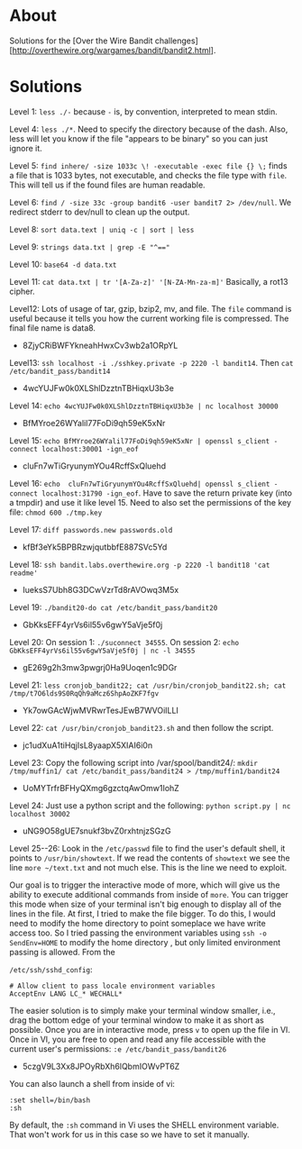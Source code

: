 # About


Solutions for the [Over the Wire Bandit
challenges][http://overthewire.org/wargames/bandit/bandit2.html].

# Solutions

Level 1: `less ./-` because `-` is, by convention, interpreted to mean stdin.

Level 4: `less ./*`. Need to specify the directory because of the dash. Also,
less will let you know if the file "appears to be binary" so you can just
ignore it.

Level 5: `find inhere/ -size 1033c \! -executable -exec file {} \;` finds a
file that is 1033 bytes, not executable, and checks the file type with `file`.
This will tell us if the found files are human readable.

Level 6: `find / -size 33c -group bandit6 -user bandit7 2> /dev/null`. We
redirect stderr to dev/null to clean up the output. 

Level 8: `sort data.text | uniq -c | sort | less`

Level 9: `strings data.txt | grep -E "^=="`

Level 10: `base64 -d data.txt`

Level 11: `cat data.txt | tr '[A-Za-z]' '[N-ZA-Mn-za-m]'` Basically, a rot13
cipher.

Level12: Lots of usage of tar, gzip, bzip2, mv, and file. The `file` command is
useful because it tells you how the current working file is compressed. The
final file name is data8.
 - 8ZjyCRiBWFYkneahHwxCv3wb2a1ORpYL

Level13: `ssh localhost -i ./sshkey.private -p 2220 -l bandit14`. Then `cat
/etc/bandit_pass/bandit14`
 - 4wcYUJFw0k0XLShlDzztnTBHiqxU3b3e

Level 14: `echo 4wcYUJFw0k0XLShlDzztnTBHiqxU3b3e | nc localhost 30000`
 - BfMYroe26WYalil77FoDi9qh59eK5xNr

Level 15: `echo BfMYroe26WYalil77FoDi9qh59eK5xNr | openssl s_client -connect
localhost:30001 -ign_eof`
 - cluFn7wTiGryunymYOu4RcffSxQluehd

Level 16: `echo  cluFn7wTiGryunymYOu4RcffSxQluehd| openssl s_client -connect
localhost:31790 -ign_eof`. Have to save the return private key (into a tmpdir)
and use it like level 15. Need to also set the permissions of the key file:
`chmod 600 ./tmp.key`

Level 17: `diff passwords.new passwords.old`
 - kfBf3eYk5BPBRzwjqutbbfE887SVc5Yd

Level 18: `ssh bandit.labs.overthewire.org -p 2220 -l bandit18 'cat readme'`
 - IueksS7Ubh8G3DCwVzrTd8rAVOwq3M5x

Level 19: `./bandit20-do cat /etc/bandit_pass/bandit20`
 - GbKksEFF4yrVs6il55v6gwY5aVje5f0j

Level 20: On session 1: `./suconnect 34555`. On session 2: `echo GbKksEFF4yrVs6il55v6gwY5aVje5f0j | nc -l 34555`
 - gE269g2h3mw3pwgrj0Ha9Uoqen1c9DGr

Level 21: `less cronjob_bandit22; cat /usr/bin/cronjob_bandit22.sh; cat
/tmp/t7O6lds9S0RqQh9aMcz6ShpAoZKF7fgv`
 - Yk7owGAcWjwMVRwrTesJEwB7WVOiILLI

Level 22: `cat /usr/bin/cronjob_bandit23.sh` and then follow the script.
 - jc1udXuA1tiHqjIsL8yaapX5XIAI6i0n

Level 23: Copy the following script into /var/spool/bandit24/: `mkdir
/tmp/muffin1/
cat /etc/bandit_pass/bandit24 > /tmp/muffin1/bandit24`
 - UoMYTrfrBFHyQXmg6gzctqAwOmw1IohZ

Level 24: Just use a python script and the following: `python script.py | nc
localhost 30002`
 - uNG9O58gUE7snukf3bvZ0rxhtnjzSGzG

Level 25--26: Look in the `/etc/passwd` file to find the user's default shell,
it points to `/usr/bin/showtext`. If we read the contents of `showtext` we see
the line `more ~/text.txt` and not much else. This is the line we need to
exploit. 

Our goal is to trigger the interactive mode of more, which will give us the
ability to execute additional commands from inside of `more`. You can trigger
this mode when size of your terminal isn't big enough to display all of the
lines in the file. At first, I tried to make the file bigger.  To do this, I
would need to modify the home directory to point someplace we have write access
too. So I tried passing the environment variables using `ssh -o SendEnv=HOME`
to modify the home directory , but only limited environment passing is allowed.
From the

`/etc/ssh/sshd_config`:

```
# Allow client to pass locale environment variables
AcceptEnv LANG LC_* WECHALL*
```

The easier solution is to simply make your terminal window smaller, i.e., drag
the bottom edge of your terminal window to make it as short as possible. Once
you are in interactive mode, press `v` to open up the file in VI. Once in VI,
you are free to open and read any file accessible with the current user's
permissions: `:e /etc/bandit_pass/bandit26`
 - 5czgV9L3Xx8JPOyRbXh6lQbmIOWvPT6Z

You can also launch a shell from inside of vi:

```
:set shell=/bin/bash
:sh
```

By default, the `:sh` command in Vi uses the SHELL environment variable. That
won't work for us in this case so we have to set it manually.
